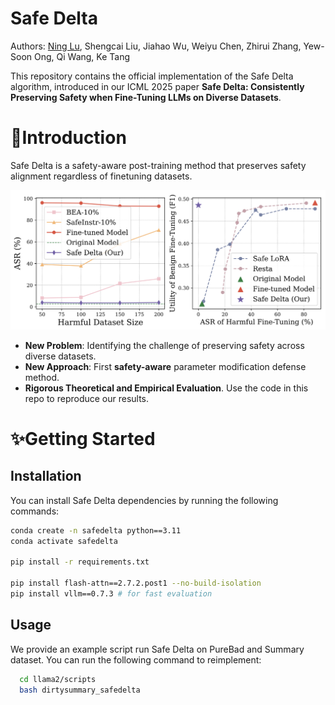 # Safe Delta

Authors: [Ning Lu](https://colinlu50.github.io/), Shengcai Liu, Jiahao Wu, Weiyu Chen, Zhirui Zhang, Yew-Soon Ong, Qi Wang, Ke Tang

This repository contains the official implementation of the Safe Delta algorithm, introduced in our ICML 2025 paper **Safe Delta: Consistently Preserving Safety when Fine-Tuning LLMs on Diverse Datasets**.

# 📖Introduction

Safe Delta is a safety-aware post-training method that preserves safety alignment regardless of finetuning datasets.

![img.png](assets/intro.png)

- **New Problem**: Identifying the challenge of preserving safety across diverse datasets.
- **New Approach**: First **safety-aware** parameter modification defense method.
- **Rigorous Theoretical and Empirical Evaluation**. Use the code in this repo to reproduce our results. 

# ✨Getting Started

## Installation

You can install Safe Delta dependencies by running the following commands:
```bash
conda create -n safedelta python==3.11
conda activate safedelta

pip install -r requirements.txt

pip install flash-attn==2.7.2.post1 --no-build-isolation
pip install vllm==0.7.3 # for fast evaluation
```

## Usage

We provide an example script run Safe Delta on PureBad and Summary dataset. You can run the following command to reimplement:
```bash
  cd llama2/scripts
  bash dirtysummary_safedelta
```






